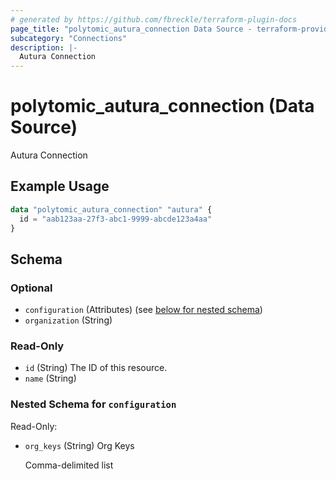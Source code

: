 ```yaml
---
# generated by https://github.com/fbreckle/terraform-plugin-docs
page_title: "polytomic_autura_connection Data Source - terraform-provider-polytomic"
subcategory: "Connections"
description: |-
  Autura Connection
---
```


# polytomic_autura_connection (Data Source)

Autura Connection

## Example Usage

```terraform
data "polytomic_autura_connection" "autura" {
  id = "aab123aa-27f3-abc1-9999-abcde123a4aa"
}
```

<!-- schema generated by tfplugindocs -->
## Schema

### Optional

- `configuration` (Attributes) (see [below for nested schema](#nestedatt--configuration))
- `organization` (String)

### Read-Only

- `id` (String) The ID of this resource.
- `name` (String)

<a id="nestedatt--configuration"></a>
### Nested Schema for `configuration`

Read-Only:

- `org_keys` (String) Org Keys

    Comma-delimited list


